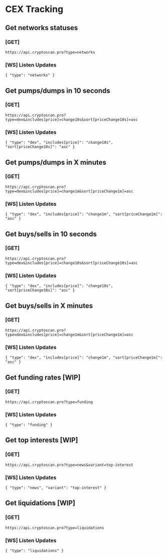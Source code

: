# CEX Tracking

## Get networks statuses

### [GET]

```
https://api.cryptoscan.pro?type=networks
```

### [WS] Listen Updates

```
{ "type": "networks" }
```

## Get pumps/dumps in 10 seconds

### [GET]

```
https://api.cryptoscan.pro?type=dex&includes[price]=change10s&sort[priceChange10s]=asc
```

### [WS] Listen Updates

```
{ "type": "dex", "includes[price]": "change10s", "sort[priceChange10s]": "asc" }
```

## Get pumps/dumps in X minutes

### [GET]

```
https://api.cryptoscan.pro?type=dex&includes[price]=change1m&sort[priceChange1m]=asc
```

### [WS] Listen Updates

```
{ "type": "dex", "includes[price]": "change1m", "sort[priceChange1m]": "asc" }
```

## Get buys/sells in 10 seconds

### [GET]

```
https://api.cryptoscan.pro?type=dex&includes[price]=change10s&sort[priceChange10s]=asc
```

### [WS] Listen Updates

```
{ "type": "dex", "includes[price]": "change10s", "sort[priceChange10s]": "asc" }
```

## Get buys/sells in X minutes

### [GET]

```
https://api.cryptoscan.pro?type=dex&includes[price]=change1m&sort[priceChange1m]=asc
```

### [WS] Listen Updates

```
{ "type": "dex", "includes[price]": "change1m", "sort[priceChange1m]": "asc" }
```

## Get funding rates [WIP]

### [GET]

```
https://api.cryptoscan.pro?type=funding
```

### [WS] Listen Updates

```
{ "type": "funding" }
```

## Get top interests [WIP]

### [GET]

```
https://api.cryptoscan.pro?type=news&variant=top-interest
```

### [WS] Listen Updates

```
{ "type": "news", "variant": "top-interest" }
```

## Get liquidations [WIP]

### [GET]

```
https://api.cryptoscan.pro?type=liquidations
```

### [WS] Listen Updates

```
{ "type": "liquidations" }
```
